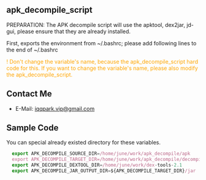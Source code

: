 ## apk_decompile_script
PREPARATION: The APK decompile script will use the apktool, dex2jar, jd-gui, please ensure that they are already installed.

First, exports the environment from ~/.bashrc; please add following lines to the end of ~/.bashrc

<font color=#FFA500>
! Don't change the variable's name, because the apk_decompile_script hard code for this. 
If you want to change the variable's name, please also modify the apk_decompile_script.
</font>


## Contact Me

* E-Mail: iqqpark.vip@gmail.com


## Sample Code
You can special already existed directory for these variables.

```javascript
  export APK_DECOMPILE_SOURCE_DIR=/home/june/work/apk_decompile/apk 
  export APK_DECOMPILE_TARGET_DIR=/home/june/work/apk_decompile/decompile 
  export APK_DECOMPILE_DEXTOOL_DIR=/home/june/work/dex-tools-2.1 
  export APK_DECOMPILE_JAR_OUTPUT_DIR=${APK_DECOMPILE_TARGET_DIR}/jar
```
